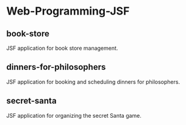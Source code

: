 # Web-Programming-JSF

## book-store
JSF application for book store management.

## dinners-for-philosophers 
JSF application for booking and scheduling dinners for philosophers.

## secret-santa 
JSF application for organizing the secret Santa game.

